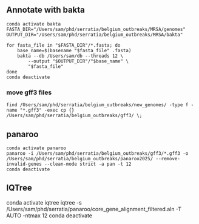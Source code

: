 ## Annotate with bakta
````
conda activate bakta
FASTA_DIR="/Users/sam/phd/serratia/belgium_outbreaks/MRSA/genomes"
OUTPUT_DIR="/Users/sam/phd/serratia/belgium_outbreaks/MRSA/bakta"

for fasta_file in "$FASTA_DIR"/*.fasta; do
    base_name=$(basename "$fasta_file" .fasta)
    bakta --db /Users/sam/db --threads 12 \
        --output "$OUTPUT_DIR"/"$base_name" \
        "$fasta_file"
done
conda deactivate
````
### move gff3 files
````
find /Users/sam/phd/serratia/belgium_outbreaks/new_genomes/ -type f -name "*.gff3" -exec cp {} /Users/sam/phd/serratia/belgium_outbreaks/gff3/ \;
````

## panaroo
````
conda activate panaroo
panaroo -i /Users/sam/phd/serratia/belgium_outbreaks/gff3/*.gff3 -o /Users/sam/phd/serratia/belgium_outbreaks/panaroo2025/ --remove-invalid-genes --clean-mode strict -a pan -t 12
conda deactivate
````

## IQTree
conda activate iqtree
iqtree -s /Users/sam/phd/serratia/panaroo/core_gene_alignment_filtered.aln -T AUTO -ntmax 12
conda deactivate
